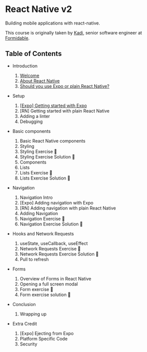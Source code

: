 # React Native v2

Building mobile applications with react-native.

This course is originally taken by [Kadi](https://github.com/kadikraman), senior software engineer at [Formidable](https://formidable.com/).

## Table of Contents

- Introduction
   1. [Welcome](src/01.welcome.md)
   2. [About React Native](src/02.about-rn.md)
   3. [Should you use Expo or plain React Native?](src/03.expo-vs-rn.md)

- Setup
   1. [\[Expo\] Getting started with Expo](src/04.getting-started-with-expo.md)
   2. [RN] Getting started with plain React Native
   3. Adding a linter
   4. Debugging

- Basic components
   1. Basic React Native components
   2. Styling
   3. Styling Exercise 📝
   4. Styling Exercise Solution 👀
   5. Components
   6. Lists
   7. Lists Exercise 📝
   8. Lists Exercise Solution 👀

- Navigation
   1. Navigation Intro
   2. [Expo] Adding navigation with Expo
   3. [RN] Adding navigation with plain React Native
   4. Adding Navigation
   5. Navigation Exercise 📝
   6. Navigation Exercise Solution 👀

- Hooks and Network Requests
  1. useState, useCallback, useEffect
  2. Network Requests Exercise 📝
  3. Network Requests Exercise Solution 👀
  4. Pull to refresh

- Forms
  1. Overview of Forms in React Native
  2. Opening a full screen modal
  3. Form exercise 📝
  4. Form exercise solution 👀

- Conclusion
  1. Wrapping up

- Extra Credit
  1. [Expo] Ejecting from Expo
  2. Platform Specific Code
  3. Security
